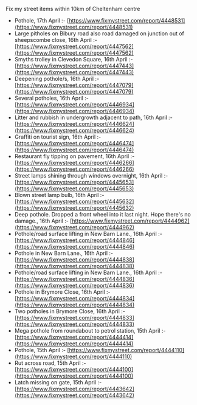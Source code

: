 Fix my street items within 10km of Cheltenham centre

<!-- fix_marker starts -->

- Pothole, 17th April :- [https://www.fixmystreet.com/report/4448531](https://www.fixmystreet.com/report/4448531)
- Large pitholes on Bibury road also road damaged on junction out of sheepscombe close, 16th April :- [https://www.fixmystreet.com/report/4447562](https://www.fixmystreet.com/report/4447562)
- Smyths trolley in Clevedon Square, 16th April :- [https://www.fixmystreet.com/report/4447443](https://www.fixmystreet.com/report/4447443)
- Deepening pothole/s, 16th April :- [https://www.fixmystreet.com/report/4447079](https://www.fixmystreet.com/report/4447079)
- Several potholes, 16th April :- [https://www.fixmystreet.com/report/4446934](https://www.fixmystreet.com/report/4446934)
- Litter and rubbish in undergrowth adjacent to path, 16th April :- [https://www.fixmystreet.com/report/4446624](https://www.fixmystreet.com/report/4446624)
- Graffiti on tourist sign, 16th April :- [https://www.fixmystreet.com/report/4446474](https://www.fixmystreet.com/report/4446474)
- Restaurant fly tipping on pavement, 16th April :- [https://www.fixmystreet.com/report/4446266](https://www.fixmystreet.com/report/4446266)
- Street lamps shining through windows overnight, 16th April :- [https://www.fixmystreet.com/report/4445653](https://www.fixmystreet.com/report/4445653)
- Blown street lamp bulb, 16th April :- [https://www.fixmystreet.com/report/4445632](https://www.fixmystreet.com/report/4445632)
- Deep pothole. Dropped a front wheel into it last night. Hope there's no damage., 16th April :- [https://www.fixmystreet.com/report/4444962](https://www.fixmystreet.com/report/4444962)
- Pothole/road surface lifting in New Barn Lane., 16th April :- [https://www.fixmystreet.com/report/4444846](https://www.fixmystreet.com/report/4444846)
- Pothole in New Barn Lane., 16th April :- [https://www.fixmystreet.com/report/4444838](https://www.fixmystreet.com/report/4444838)
- Pothole/road surface lifting in New Barn Lane., 16th April :- [https://www.fixmystreet.com/report/4444836](https://www.fixmystreet.com/report/4444836)
- Pothole in Brymore Close, 16th April :- [https://www.fixmystreet.com/report/4444834](https://www.fixmystreet.com/report/4444834)
- Two potholes in Brymore Close, 16th April :- [https://www.fixmystreet.com/report/4444833](https://www.fixmystreet.com/report/4444833)
- Mega pothole from roundabout to petrol station, 15th April :- [https://www.fixmystreet.com/report/4444414](https://www.fixmystreet.com/report/4444414)
- Pothole, 15th April :- [https://www.fixmystreet.com/report/4444110](https://www.fixmystreet.com/report/4444110)
- Rut across road, 15th April :- [https://www.fixmystreet.com/report/4444100](https://www.fixmystreet.com/report/4444100)
- Latch missing on gate, 15th April :- [https://www.fixmystreet.com/report/4443642](https://www.fixmystreet.com/report/4443642)

<!-- fix_marker ends -->